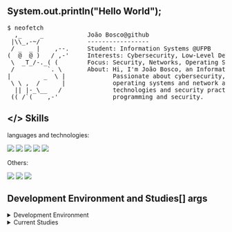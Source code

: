 ## System.out.println("Hello World");

<pre>
$ neofetch
  ,_     _            João Bosco@github  
 |\\_,-~/             -----------------  
 / _  _ |    ,--.     Student: Information Systems @UFPB  
(  @  @ )   / ,-'     Interests: Cybersecurity, Low-Level Development 
 \  _T_/-._( (        Focus: Security, Networks, Operating Systems and Linux
 /         `. \       About: Hi, I'm João Bosco, an Information Systems student at the Federal University of Paraíba
|         _  \ |             Passionate about cybersecurity, software development, and exploring the intricacies of  
 \ \ ,  /      |             operating systems and network architectures. I enjoy and continuously learning about new
  || |-_\__   /              technologies and security practices. Always striving to deepen my knowledge in low-level 
 ((_/`(____,-'               programming and security.
</pre>

## </> Skills

languages and technologies:

![](https://img.shields.io/badge/C-00599C?style=for-the-badge&logo=c&logoColor=white)
![](https://img.shields.io/badge/Java-ED8B00?style=for-the-badge&logo=openjdk&logoColor=white)
![](https://img.shields.io/badge/%20Bash-4EAA25?style=for-the-badge&logo=GNU%20Bash&logoColor=white)
![](https://img.shields.io/badge/Python-14354C?style=for-the-badge&logo=python&logoColor=white)
![](https://img.shields.io/badge/JavaScript-F7DF1E?style=for-the-badge&logo=javascript&logoColor=black)      

Others:

![](https://img.shields.io/badge/GIT-E44C30?style=for-the-badge&logo=git&logoColor=white)
![](https://img.shields.io/badge/github-%23181717.svg?&style=for-the-badge&logo=github&logoColor=white)
![](https://img.shields.io/badge/Markdown-000000?style=for-the-badge&logo=markdown&logoColor=white)

## Development Environment and Studies[] args

<details>
  <summary>Development Environment</summary> <br>
  
<pre>
$ neofetch
  
 _._     _,-'""`-._       João Bosco@environment
(,-.`._,'(       |\`-/|   Os: debian 12 
    `-.-' \ )-`( , o o)   Code editor: intellij, vscode
          `-    \`_`"'-   Shell: alacritty + zsh  
</pre>
  
  -   OS: Debian 12 (with experience in Ubuntu and Arch-based systems.
    
  -   Code Editors: Intellij IDEA for Java and Visual Studio Code for other languages
    
  -   Terminal: Alacritty + Zsh (with plugins and customizations)
    
  -   Additional: Git for version control
    
</details>

<details>
  <summary>Current Studies</summary>
  
  - Programming Languages: Learning java
    
  - <summary>Networking and security</summary>

    - Operating systems and linux fundamentals
    - Network architecture - Udemy
    - Introduction to Cybersecurity - Cisco Networking Academy
    - Network Defense Course - Cisco Networking Academy
  
</details>

